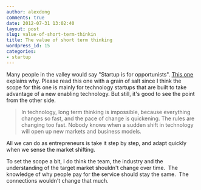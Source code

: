 ```yaml
---
author: alexdong
comments: true
date: 2012-07-31 13:02:40
layout: post
slug: value-of-short-term-thinkin
title: The value of short term thinking
wordpress_id: 15
categories:
- startup
---
```


Many people in the valley would say "Startup is for opportunists". [This one](http://influencehacks.com/the-value-of-short-term-thinking) explains why. Please read this one with a grain of salt since I think the scope for this one is mainly for technology startups that are built to take advantage of a new enabling technology. But still, it's good to see the point from the other side.


> In technology, long term thinking is impossible, because everything changes so fast, and the pace of change is quickening. The rules are changing too fast. Nobody knows when a sudden shift in technology will open up new markets and business models.

All we can do as entrepreneurs is take it step by step, and adapt quickly when we sense the market shifting.


To set the scope a bit, I do think the team, the industry and the understanding of the target market shouldn't change over time.  The knowledge of why people pay for the service should stay the same.  The connections wouldn't change that much.
